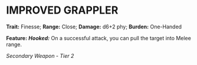 ﻿---
tags:
  - Item
  - Weapon
name: 'IMPROVED GRAPPLER'
trait: 'Finesse'
range: 'Close'
damage: 'd6+2 phy'
burden: 'One-Handed'
feat_name: 'Hooked'
feat_text: 'On a successful attack, you can pull the target into Melee range.'
primary_or_secondary: 'Secondary Weapon'
tier: 2
---

# IMPROVED GRAPPLER

**Trait:** Finesse; **Range:** Close; **Damage:** d6+2 phy; **Burden:** One-Handed

**Feature:** ***Hooked:*** On a successful attack, you can pull the target into Melee range.

*Secondary Weapon - Tier 2*
